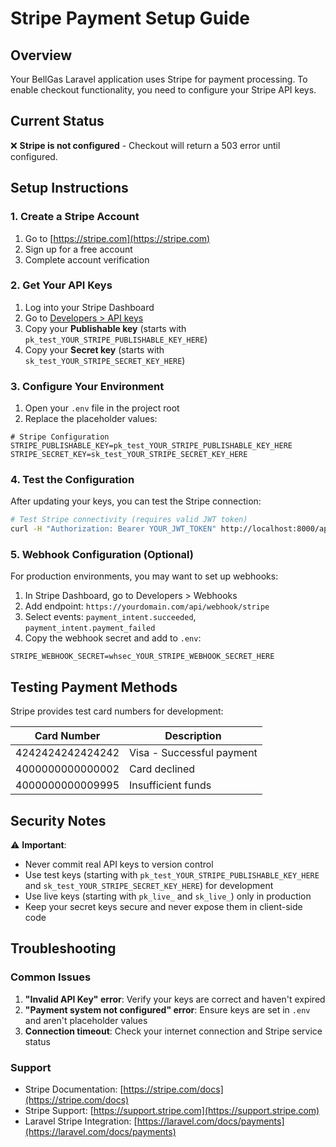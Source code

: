 # Stripe Payment Setup Guide

## Overview
Your BellGas Laravel application uses Stripe for payment processing. To enable checkout functionality, you need to configure your Stripe API keys.

## Current Status
❌ **Stripe is not configured** - Checkout will return a 503 error until configured.

## Setup Instructions

### 1. Create a Stripe Account
1. Go to [https://stripe.com](https://stripe.com)
2. Sign up for a free account
3. Complete account verification

### 2. Get Your API Keys
1. Log into your Stripe Dashboard
2. Go to [Developers > API keys](https://dashboard.stripe.com/test/apikeys)
3. Copy your **Publishable key** (starts with `pk_test_YOUR_STRIPE_PUBLISHABLE_KEY_HERE`)
4. Copy your **Secret key** (starts with `sk_test_YOUR_STRIPE_SECRET_KEY_HERE`)

### 3. Configure Your Environment
1. Open your `.env` file in the project root
2. Replace the placeholder values:

```env
# Stripe Configuration
STRIPE_PUBLISHABLE_KEY=pk_test_YOUR_STRIPE_PUBLISHABLE_KEY_HERE
STRIPE_SECRET_KEY=sk_test_YOUR_STRIPE_SECRET_KEY_HERE
```

### 4. Test the Configuration
After updating your keys, you can test the Stripe connection:

```bash
# Test Stripe connectivity (requires valid JWT token)
curl -H "Authorization: Bearer YOUR_JWT_TOKEN" http://localhost:8000/api/test-stripe-connection
```

### 5. Webhook Configuration (Optional)
For production environments, you may want to set up webhooks:

1. In Stripe Dashboard, go to Developers > Webhooks
2. Add endpoint: `https://yourdomain.com/api/webhook/stripe`
3. Select events: `payment_intent.succeeded`, `payment_intent.payment_failed`
4. Copy the webhook secret and add to `.env`:

```env
STRIPE_WEBHOOK_SECRET=whsec_YOUR_STRIPE_WEBHOOK_SECRET_HERE
```

## Testing Payment Methods

Stripe provides test card numbers for development:

| Card Number | Description |
|-------------|-------------|
| 4242424242424242 | Visa - Successful payment |
| 4000000000000002 | Card declined |
| 4000000000009995 | Insufficient funds |

## Security Notes

⚠️ **Important**: 
- Never commit real API keys to version control
- Use test keys (starting with `pk_test_YOUR_STRIPE_PUBLISHABLE_KEY_HERE` and `sk_test_YOUR_STRIPE_SECRET_KEY_HERE`) for development
- Use live keys (starting with `pk_live_` and `sk_live_`) only in production
- Keep your secret keys secure and never expose them in client-side code

## Troubleshooting

### Common Issues

1. **"Invalid API Key" error**: Verify your keys are correct and haven't expired
2. **"Payment system not configured" error**: Ensure keys are set in `.env` and aren't placeholder values
3. **Connection timeout**: Check your internet connection and Stripe service status

### Support
- Stripe Documentation: [https://stripe.com/docs](https://stripe.com/docs)
- Stripe Support: [https://support.stripe.com](https://support.stripe.com)
- Laravel Stripe Integration: [https://laravel.com/docs/payments](https://laravel.com/docs/payments)